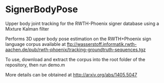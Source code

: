 SignerBodyPose
==============

Upper body joint tracking for the RWTH-Phoenix signer database using a Mixture Kalman filter

Performs 3D upper body pose estimation on the RWTH+Phoenix sign language corpus available at ftp://wasserstoff.informatik.rwth-aachen.de/pub/rwth-phoenix/tracking-groundtruth-sequences.tgz

To use, download and extract the corpus into the root folder of the repository, then run demo.m

More details can be obtained at http://arxiv.org/abs/1405.5047
